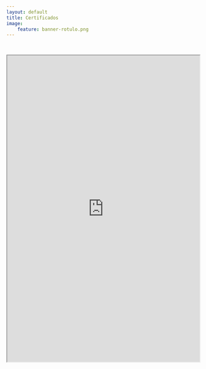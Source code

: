 ```yaml
---
layout: default
title: Certificados
image:
    feature: banner-rotulo.png
---
```


<iframe src="https://drive.google.com/file/d/1I9SCT-EZLIjnq49JDUC4P6kYVv5UB30A/preview" width="100%" height="800px"  allow="autoplay" style="margin-top: 30px;"></iframe>